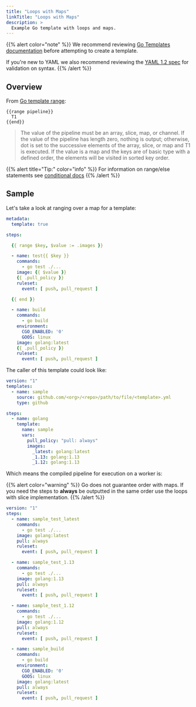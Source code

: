 ```yaml
---
title: "Loops with Maps"
linkTitle: "Loops with Maps"
description: >
  Example Go template with loops and maps.
---
```


{{% alert color="note" %}}
We recommend reviewing [Go Templates documentation](https://golang.org/pkg/text/template/) before attempting to create a template.

If you're new to YAML we also recommend reviewing the [YAML 1.2 spec](https://yaml.org/spec/1.2/spec.html) for validation on syntax.
{{% /alert %}}

## Overview

From [Go template range](https://golang.org/pkg/text/template/#hdr-Actions):

```text
{{range pipeline}}
  T1
{{end}}
```

> The value of the pipeline must be an array, slice, map, or channel.
> If the value of the pipeline has length zero, nothing is output;
> otherwise, dot is set to the successive elements of the array,
> slice, or map and T1 is executed. If the value is a map and the
> keys are of basic type with a defined order, the elements will be
> visited in sorted key order.

{{% alert title="Tip:" color="info" %}}
For information on range/else statements see [conditional docs](https://golang.org/pkg/text/template/#hdr-Actions)
{{% /alert %}}

## Sample

Let's take a look at ranging over a map for a template:

```yaml
metadata:
  template: true

steps:

  {{ range $key, $value := .images }}

  - name: test{{ $key }}
    commands:
      - go test ./...
    image: {{ $value }}
    {{ .pull_policy }}
    ruleset:
      event: [ push, pull_request ]

  {{ end }}

  - name: build
    commands:
      - go build
    environment:
      CGO_ENABLED: '0'
      GOOS: linux
    image: golang:latest
    {{ .pull_policy }}
    ruleset:
      event: [ push, pull_request ]
```

The caller of this template could look like:

```yaml
version: "1"
templates:
  - name: sample
    source: github.com/<org>/<repo>/path/to/file/<template>.yml
    type: github

steps:
  - name: golang
    template:
      name: sample
      vars:
        pull_policy: "pull: always"
        images:
          _latest: golang:latest
          _1.13: golang:1.13
          _1.12: golang:1.13
```

Which means the compiled pipeline for execution on a worker is:

{{% alert color="warning" %}}
Go does not guarantee order with maps. If you need the steps to **always** be outputted in the same order use the loops with slice implementation.
{{% /alert %}}

```yaml
version: "1"
steps:
  - name: sample_test_latest
    commands:
      - go test ./...
    image: golang:latest
    pull: always
    ruleset:
      event: [ push, pull_request ]

  - name: sample_test_1.13
    commands:
      - go test ./...
    image: golang:1.13
    pull: always
    ruleset:
      event: [ push, pull_request ]

  - name: sample_test_1.12
    commands:
      - go test ./...
    image: golang:1.12
    pull: always
    ruleset:
      event: [ push, pull_request ]

  - name: sample_build
    commands:
      - go build
    environment:
      CGO_ENABLED: '0'
      GOOS: linux
    image: golang:latest
    pull: always
    ruleset:
      event: [ push, pull_request ]
```
